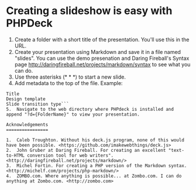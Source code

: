 Creating a slideshow is easy with PHPDeck
=========================================


1.	Create a folder with a short title of the presentation. You'll use this in the URL. 
2.	Create your presentation using Markdown and save it in a file named "slides". You can use the demo presenation and Daring Fireball's Syntax page <http://daringfireball.net/projects/markdown/syntax> to see what you can do. 
3.	Use three asterisks (* * *) to start a new slide. 
4.	Add metadata to the top of the file. Example:  
```Author  
Title  
Design template  
Slide transition type```
5.	Navigate to the web directory where PHPdeck is installed and append "?d={FolderName}" to view your presentation.

Acknowledgements
================

1.	Caleb Troughton. Without his deck.js program, none of this would have been possible. <https://github.com/imakewebthings/deck.js>
2. 	John Gruber at Daring Fireball. For creating an excellent "text-to-HTML conversion tool for web writers". <http://daringfireball.net/projects/markdown/>
3. 	Michel Fortin. For creating a PHP version of the Markdown syntax. <http://michelf.com/projects/php-markdown/>
4. 	ZOMBO.com. Where anything is possible... at Zombo.com. I can do anything at Zombo.com. <http://zombo.com>
